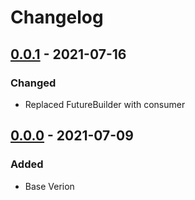 # Changelog

## [0.0.1] - 2021-07-16

### Changed

- Replaced FutureBuilder with consumer

## [0.0.0] - 2021-07-09

### Added

- Base Verion

[0.0.1]: https://github.com/Oran/SpacePortal/compare/v0.0.0...v0.0.1
[0.0.0]: https://github.com/Oran/SpacePortal/releases/tag/v0.0.0
